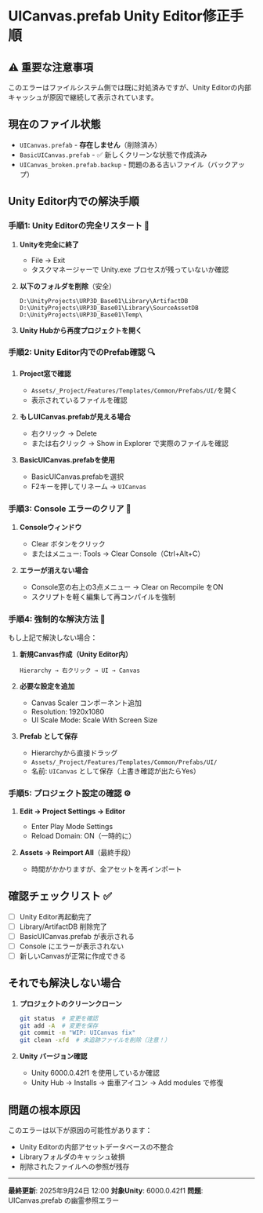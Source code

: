 # UICanvas.prefab Unity Editor修正手順

## ⚠️ 重要な注意事項
このエラーはファイルシステム側では既に対処済みですが、Unity Editorの内部キャッシュが原因で継続して表示されています。

## 現在のファイル状態
- `UICanvas.prefab` - **存在しません**（削除済み）
- `BasicUICanvas.prefab` - ✅ 新しくクリーンな状態で作成済み
- `UICanvas_broken.prefab.backup` - 問題のある古いファイル（バックアップ）

## Unity Editor内での解決手順

### 手順1: Unity Editorの完全リスタート 🔄

1. **Unityを完全に終了**
   - File → Exit
   - タスクマネージャーで Unity.exe プロセスが残っていないか確認

2. **以下のフォルダを削除**（安全）
   ```
   D:\UnityProjects\URP3D_Base01\Library\ArtifactDB
   D:\UnityProjects\URP3D_Base01\Library\SourceAssetDB
   D:\UnityProjects\URP3D_Base01\Temp\
   ```

3. **Unity Hubから再度プロジェクトを開く**

### 手順2: Unity Editor内でのPrefab確認 🔍

1. **Project窓で確認**
   - `Assets/_Project/Features/Templates/Common/Prefabs/UI/`を開く
   - 表示されているファイルを確認

2. **もしUICanvas.prefabが見える場合**
   - 右クリック → Delete
   - または右クリック → Show in Explorer で実際のファイルを確認

3. **BasicUICanvas.prefabを使用**
   - BasicUICanvas.prefabを選択
   - F2キーを押してリネーム → `UICanvas`

### 手順3: Console エラーのクリア 🧹

1. **Consoleウィンドウ**
   - Clear ボタンをクリック
   - またはメニュー: Tools → Clear Console（Ctrl+Alt+C）

2. **エラーが消えない場合**
   - Console窓の右上の3点メニュー → Clear on Recompile をON
   - スクリプトを軽く編集して再コンパイルを強制

### 手順4: 強制的な解決方法 💪

もし上記で解決しない場合：

1. **新規Canvas作成（Unity Editor内）**
   ```
   Hierarchy → 右クリック → UI → Canvas
   ```

2. **必要な設定を追加**
   - Canvas Scaler コンポーネント追加
   - Resolution: 1920x1080
   - UI Scale Mode: Scale With Screen Size

3. **Prefab として保存**
   - Hierarchyから直接ドラッグ
   - `Assets/_Project/Features/Templates/Common/Prefabs/UI/`
   - 名前: `UICanvas` として保存（上書き確認が出たらYes）

### 手順5: プロジェクト設定の確認 ⚙️

1. **Edit → Project Settings → Editor**
   - Enter Play Mode Settings
   - Reload Domain: ON（一時的に）

2. **Assets → Reimport All**（最終手段）
   - 時間がかかりますが、全アセットを再インポート

## 確認チェックリスト ✅

- [ ] Unity Editor再起動完了
- [ ] Library/ArtifactDB 削除完了
- [ ] BasicUICanvas.prefab が表示される
- [ ] Console にエラーが表示されない
- [ ] 新しいCanvasが正常に作成できる

## それでも解決しない場合

1. **プロジェクトのクリーンクローン**
   ```bash
   git status  # 変更を確認
   git add -A  # 変更を保存
   git commit -m "WIP: UICanvas fix"
   git clean -xfd  # 未追跡ファイルを削除（注意！）
   ```

2. **Unity バージョン確認**
   - Unity 6000.0.42f1 を使用しているか確認
   - Unity Hub → Installs → 歯車アイコン → Add modules で修復

## 問題の根本原因

このエラーは以下が原因の可能性があります：
- Unity Editorの内部アセットデータベースの不整合
- Libraryフォルダのキャッシュ破損
- 削除されたファイルへの参照が残存

---

**最終更新**: 2025年9月24日 12:00
**対象Unity**: 6000.0.42f1
**問題**: UICanvas.prefab の幽霊参照エラー